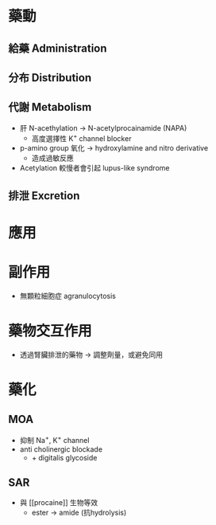 # 藥動
## 給藥 Administration
## 分布 Distribution
## 代謝 Metabolism
- 肝 N-acethylation $\rightarrow$ N-acetylprocainamide (NAPA)
	- 高度選擇性 K<sup>+</sup> channel blocker
- p-amino group 氧化 $\rightarrow$ hydroxylamine and nitro derivative
	- 造成過敏反應
- Acetylation 較慢者會引起 lupus-like syndrome
## 排泄 Excretion
# 應用
# 副作用
- 無顆粒細胞症 agranulocytosis
# 藥物交互作用
- 透過腎臟排泄的藥物 $\rightarrow$ 調整劑量，或避免同用
# 藥化
## MOA
- 抑制 Na<sup>+</sup>, K<sup>+</sup> channel
- anti cholinergic blockade
	- \+ digitalis glycoside
## SAR
- 與 [[procaine]] 生物等效
	- ester $\rightarrow$ amide (抗hydrolysis)


